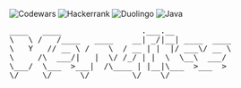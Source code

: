 ![Codewars](https://img.shields.io/badge/Codewars-B1361E?style=for-the-badge&logo=codewars&logoColor=grey)
![Hackerrank](https://img.shields.io/badge/-Hackerrank-2EC866?style=for-the-badge&logo=HackerRank&logoColor=white)
![Duolingo](https://img.shields.io/badge/Duolingo-%234DC730.svg?style=for-the-badge&logo=Duolingo&logoColor=white)
![Java](https://img.shields.io/badge/java-%23ED8B00.svg?style=for-the-badge&logo=openjdk&logoColor=white)

<pre>
____   ____                 .___.__              
\   \ /   /____   ____    __| _/|__| ____  ____  
\   Y   // __ \ /    \  / __ | |  |/ ___\/ __ \
\     /\  ___/|   |  \/ /_/ | |  \  \__\  ___/
\___/  \___  >___|  /\____ | |__|\___  >___  >
\/     \/      \/         \/    \/ 
</pre>
